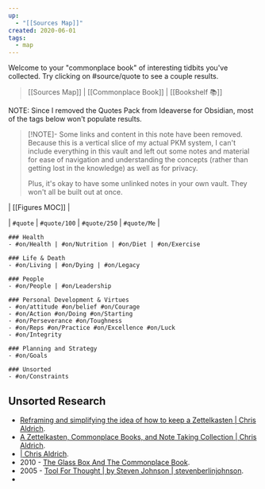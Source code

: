 ```yaml
---
up:
  - "[[Sources Map]]"
created: 2020-06-01
tags:
  - map
---
```


Welcome to your "commonplace book" of interesting tidbits you've collected. Try clicking on #source/quote to see a couple results. 

> [[Sources Map]] | [[Commonplace Book]] | [[Bookshelf 📚]]

NOTE: Since I removed the Quotes Pack from Ideaverse for Obsidian, most of the tags below won't populate results. 

> [!NOTE]- Some links and content in this note have been removed.
> Because this is a vertical slice of my actual PKM system, I can't include everything in this vault and left out some notes and material for ease of navigation and understanding the concepts (rather than getting lost in the knowledge) as well as for privacy. 
>  
> Plus, it's okay to have some unlinked notes in your own vault. They won't all be built out at once.

| [[Figures MOC]] | 

| `#quote` | `#quote/100` | `#quote/250` | `#quote/Me` |

```
### Health
- #on/Health | #on/Nutrition | #on/Diet | #on/Exercise

### Life & Death
- #on/Living | #on/Dying | #on/Legacy

### People
- #on/People | #on/Leadership

### Personal Development & Virtues
- #on/attitude #on/belief #on/Courage
- #on/Action #on/Doing #on/Starting
- #on/Perseverance #on/Toughness
- #on/Reps #on/Practice #on/Excellence #on/Luck
- #on/Integrity

### Planning and Strategy
- #on/Goals

### Unsorted
- #on/Constraints 

```

## Unsorted Research
- [Reframing and simplifying the idea of how to keep a Zettelkasten | Chris Aldrich](https://boffosocko.com/2022/06/10/reframing-and-simplifying-the-idea-of-how-to-keep-a-zettelkasten/).
- [A Zettelkasten, Commonplace Books, and Note Taking Collection | Chris Aldrich](https://boffosocko.com/research/zettelkasten-commonplace-books-and-note-taking-collection/).
- [| Chris Aldrich](https://boffosocko.com/2021/12/07/55799214/).
- 2010 - [The Glass Box And The Commonplace Book](https://stevenberlinjohnson.com/the-glass-box-and-the-commonplace-book-639b16c4f3bb).
- 2005 - [Tool For Thought | by Steven Johnson | stevenberlinjohnson](https://stevenberlinjohnson.com/tool-for-thought-b12c170fcc24).
- 